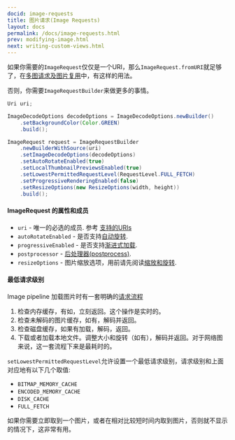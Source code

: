 ```yaml
---
docid: image-requests
title: 图片请求(Image Requests)
layout: docs
permalink: /docs/image-requests.html
prev: modifying-image.html
next: writing-custom-views.html
---
```


如果你需要的`ImageRequest`仅仅是一个URI，那么`ImageRequest.fromURI`就足够了，在[多图请求及图片复用](requesting-multiple-images.html)中，有这样的用法。

否则，你需要`ImageRequestBuilder`来做更多的事情。

```java
Uri uri;

ImageDecodeOptions decodeOptions = ImageDecodeOptions.newBuilder()
    .setBackgroundColor(Color.GREEN)
    .build();

ImageRequest request = ImageRequestBuilder
    .newBuilderWithSource(uri)
    .setImageDecodeOptions(decodeOptions)
    .setAutoRotateEnabled(true)
    .setLocalThumbnailPreviewsEnabled(true)
    .setLowestPermittedRequestLevel(RequestLevel.FULL_FETCH)
    .setProgressiveRenderingEnabled(false)
    .setResizeOptions(new ResizeOptions(width, height))
    .build();
```

#### ImageRequest 的属性和成员

- `uri` - 唯一的必选的成员. 参考 [支持的URIs](supported-uris.html)
- `autoRotateEnabled` - 是否支持[自动旋转](resizing--rotating.html#rotate).
- `progressiveEnabled` - 是否支持[渐进式加载](progressive-jpegs.html).
- `postprocessor` - [后处理器(postprocess)](modifying-image.html).
- `resizeOptions` - 图片缩放选项，用前请先阅读[缩放和旋转](resizing-rotating.html).
 
#### 最低请求级别

Image pipeline 加载图片时有一套明确的[请求流程](intro-image-pipeline.html)

1. 检查内存缓存，有如，立刻返回。这个操作是实时的。
2. 检查未解码的图片缓存，如有，解码并返回。
3. 检查磁盘缓存，如果有加载，解码，返回。
4. 下载或者加载本地文件。调整大小和旋转（如有），解码并返回。对于网络图来说，这一套流程下来是最耗时的。

`setLowestPermittedRequestLevel`允许设置一个最低请求级别，请求级别和上面对应地有以下几个取值:

- `BITMAP_MEMORY_CACHE`
- `ENCODED_MEMORY_CACHE` 
- `DISK_CACHE` 
- `FULL_FETCH`

如果你需要立即取到一个图片，或者在相对比较短时间内取到图片，否则就不显示的情况下，这非常有用。

